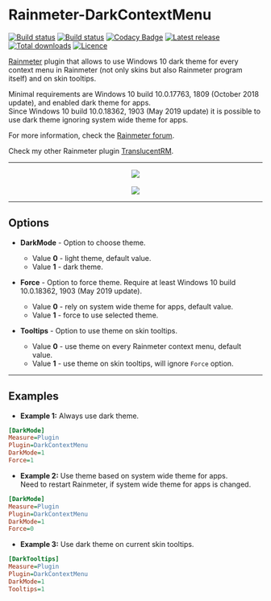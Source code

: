 # Rainmeter-DarkContextMenu

[![Build status](https://img.shields.io/github/workflow/status/ozone10/Rainmeter-DarkContextMenu/Build/master?logo=Github)](https://github.com/ozone10/Rainmeter-DarkContextMenu)
[![Build status](https://img.shields.io/appveyor/ci/ozone10/Rainmeter-DarkContextMenu/master?logo=Appveyor)](https://ci.appveyor.com/project/ozone10/rainmeter-darkcontextmenu/branch/master)
[![Codacy Badge](https://img.shields.io/codacy/grade/ab209215919e4b2ca6b87b1a81a83b41?logo=Codacy)](https://www.codacy.com/manual/ozone10/Rainmeter-DarkContextMenu?utm_source=github.com&utm_medium=referral&utm_content=ozone10/Rainmeter-DarkContextMenu&utm_campaign=Badge_Grade)
[![Latest release](https://img.shields.io/github/v/release/ozone10/Rainmeter-DarkContextMenu?include_prereleases)](https://github.com/ozone10/Rainmeter-DarkContextMenu/releases/latest)
[![Total downloads](https://img.shields.io/github/downloads/ozone10/Rainmeter-DarkContextMenu/total.svg)](https://github.com/ozone10/Rainmeter-TranslucentRM/releases)
[![Licence](https://img.shields.io/github/license/ozone10/Rainmeter-DarkContextMenu?color=9cf)](https://www.gnu.org/licenses/gpl-3.0.en.html)

[Rainmeter](https://www.rainmeter.net) plugin that allows to use Windows 10 dark theme for every context menu in Rainmeter (not only skins but also Rainmeter program itself) and on skin tooltips.

Minimal requirements are Windows 10 build 10.0.17763, 1809 (October 2018 update), and enabled dark theme for apps.  
Since Windows 10 build 10.0.18362, 1903 (May 2019 update) it is possible to use dark theme ignoring system wide theme for apps.

For more information, check the [Rainmeter forum](https://forum.rainmeter.net/viewtopic.php?f=128&t=33028).

Check my other Rainmeter plugin [TranslucentRM](https://github.com/ozone10/Rainmeter-TranslucentRM).

* * *

<p align="center">
  <img src="https://i.imgur.com/3gbFxfI.png">
  <br><br>
  <img src="https://i.imgur.com/SIAmcZY.png">
</p>

* * *

## Options

-   **DarkMode** - Option to choose theme.

    -   Value **0** - light theme, default value.
    -   Value **1** - dark theme.

-   **Force** - Option to force theme.
    Require at least Windows 10 build 10.0.18362, 1903 (May 2019 update).

    -   Value **0** - rely on system wide theme for apps, default value.
    -   Value **1** - force to use selected theme.

-   **Tooltips** - Option to use theme on skin tooltips.

    -   Value **0** - use theme on every Rainmeter context menu, default value.
    -   Value **1** - use theme on skin tooltips, will ignore `Force` option.

* * *

## Examples

-   **Example 1:**
    Always use dark theme.

```ini
[DarkMode]
Measure=Plugin
Plugin=DarkContextMenu
DarkMode=1
Force=1
```

-   **Example 2:**
    Use theme based on system wide theme for apps.  
    Need to restart Rainmeter, if system wide theme for apps is changed.

```ini
[DarkMode]
Measure=Plugin
Plugin=DarkContextMenu
DarkMode=1
Force=0
```

-   **Example 3:**
    Use dark theme on current skin tooltips.  

```ini
[DarkTooltips]
Measure=Plugin
Plugin=DarkContextMenu
DarkMode=1
Tooltips=1
```
